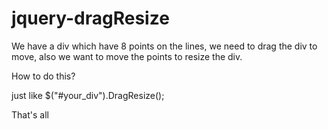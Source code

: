 jquery-dragResize
=================
We have a div which have 8 points on the lines, we need to drag the div to move, also we want to move the points to resize the div.

How to do this?

just like $("#your_div").DragResize();

That's all
